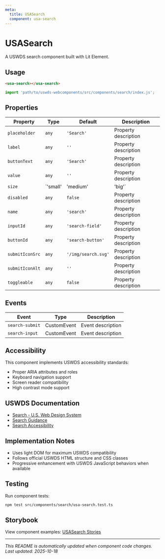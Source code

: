 ```yaml
---
meta:
  title: USASearch
  component: usa-search
---
```


# USASearch

A USWDS search component built with Lit Element.

## Usage

```html
<usa-search></usa-search>
```

```javascript
import 'path/to/uswds-webcomponents/src/components/search/index.js';
```

## Properties

| Property | Type | Default | Description |
|----------|------|---------|-------------|
| `placeholder` | `any` | `'Search'` | Property description |
| `label` | `any` | `''` | Property description |
| `buttonText` | `any` | `'Search'` | Property description |
| `value` | `any` | `''` | Property description |
| `size` | `'small' | 'medium' | 'big'` | `'medium'` | Property description |
| `disabled` | `any` | `false` | Property description |
| `name` | `any` | `'search'` | Property description |
| `inputId` | `any` | `'search-field'` | Property description |
| `buttonId` | `any` | `'search-button'` | Property description |
| `submitIconSrc` | `any` | `'/img/search.svg'` | Property description |
| `submitIconAlt` | `any` | `''` | Property description |
| `toggleable` | `any` | `false` | Property description |

## Events

| Event | Type | Description |
|-------|------|-------------|
| `search-submit` | CustomEvent | Event description |
| `search-input` | CustomEvent | Event description |

## Accessibility

This component implements USWDS accessibility standards:

- Proper ARIA attributes and roles
- Keyboard navigation support
- Screen reader compatibility
- High contrast mode support

## USWDS Documentation

- [Search - U.S. Web Design System](https://designsystem.digital.gov/components/search/)
- [Search Guidance](https://designsystem.digital.gov/components/search/#guidance)
- [Search Accessibility](https://designsystem.digital.gov/components/search/#accessibility)

## Implementation Notes

- Uses light DOM for maximum USWDS compatibility
- Follows official USWDS HTML structure and CSS classes
- Progressive enhancement with USWDS JavaScript behaviors when available

## Testing

Run component tests:

```bash
npm test src/components/search/usa-search.test.ts
```

## Storybook

View component examples: [USASearch Stories](http://localhost:6006/?path=/story/components-search)

---

_This README is automatically updated when component code changes._
_Last updated: 2025-10-18_
